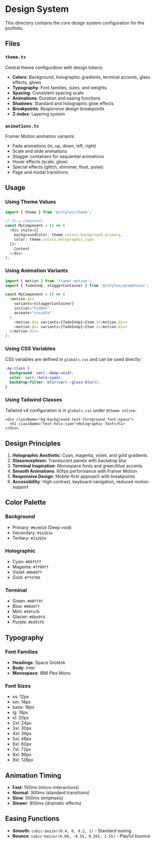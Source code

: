 # Design System

This directory contains the core design system configuration for the portfolio.

## Files

### `theme.ts`
Central theme configuration with design tokens:
- **Colors**: Background, holographic gradients, terminal accents, glass effects, glows
- **Typography**: Font families, sizes, and weights
- **Spacing**: Consistent spacing scale
- **Animations**: Duration and easing functions
- **Shadows**: Standard and holographic glow effects
- **Breakpoints**: Responsive design breakpoints
- **Z-index**: Layering system

### `animations.ts`
Framer Motion animation variants:
- Fade animations (in, up, down, left, right)
- Scale and slide animations
- Stagger containers for sequential animations
- Hover effects (scale, glow)
- Special effects (glitch, shimmer, float, pulse)
- Page and modal transitions

## Usage

### Using Theme Values

```typescript
import { theme } from '@/styles/theme';

// In a component
const MyComponent = () => (
  <div style={{ 
    backgroundColor: theme.colors.background.primary,
    color: theme.colors.holographic.cyan 
  }}>
    Content
  </div>
);
```

### Using Animation Variants

```typescript
import { motion } from 'framer-motion';
import { fadeInUp, staggerContainer } from '@/styles/animations';

const MyComponent = () => (
  <motion.div
    variants={staggerContainer}
    initial="hidden"
    animate="visible"
  >
    <motion.div variants={fadeInUp}>Item 1</motion.div>
    <motion.div variants={fadeInUp}>Item 2</motion.div>
  </motion.div>
);
```

### Using CSS Variables

CSS variables are defined in `globals.css` and can be used directly:

```css
.my-class {
  background: var(--deep-void);
  color: var(--holo-cyan);
  backdrop-filter: blur(var(--glass-blur));
}
```

### Using Tailwind Classes

Tailwind v4 configuration is in `globals.css` under `@theme inline`:

```tsx
<div className="bg-background text-foreground font-space">
  <h1 className="text-holo-cyan">Holographic Text</h1>
</div>
```

## Design Principles

1. **Holographic Aesthetic**: Cyan, magenta, violet, and gold gradients
2. **Glassmorphism**: Translucent panels with backdrop blur
3. **Terminal Inspiration**: Monospace fonts and green/blue accents
4. **Smooth Animations**: 60fps performance with Framer Motion
5. **Responsive Design**: Mobile-first approach with breakpoints
6. **Accessibility**: High contrast, keyboard navigation, reduced motion support

## Color Palette

### Background
- Primary: `#0c0d10` (Deep void)
- Secondary: `#1a1b1e`
- Tertiary: `#2a2b2e`

### Holographic
- Cyan: `#00f5ff`
- Magenta: `#ff00ff`
- Violet: `#8b00ff`
- Gold: `#ffd700`

### Terminal
- Green: `#00ff9f`
- Blue: `#00d4ff`
- Mint: `#50fa7b`
- Glacier: `#8be9fd`
- Purple: `#bd93f9`

## Typography

### Font Families
- **Headings**: Space Grotesk
- **Body**: Inter
- **Monospace**: IBM Plex Mono

### Font Sizes
- xs: 12px
- sm: 14px
- base: 16px
- lg: 18px
- xl: 20px
- 2xl: 24px
- 3xl: 30px
- 4xl: 36px
- 5xl: 48px
- 6xl: 60px
- 7xl: 72px
- 8xl: 96px
- 9xl: 128px

## Animation Timing

- **Fast**: 150ms (micro-interactions)
- **Normal**: 300ms (standard transitions)
- **Slow**: 500ms (emphasis)
- **Slower**: 800ms (dramatic effects)

## Easing Functions

- **Smooth**: `cubic-bezier(0.4, 0, 0.2, 1)` - Standard easing
- **Bounce**: `cubic-bezier(0.68, -0.55, 0.265, 1.55)` - Playful bounce

